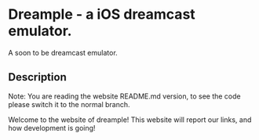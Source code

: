 # Dreample - a iOS dreamcast emulator.
A soon to be dreamcast emulator. 


Description
--------------------------
Note: You are reading the website README.md version, to see the code please switch it to the normal branch.

Welcome to the website of dreample!
This website will report our links, and how development is going!
